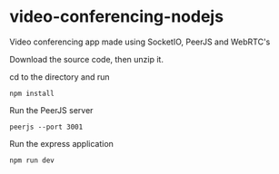 # video-conferencing-nodejs
Video conferencing app made using SocketIO, PeerJS and WebRTC's

Download the source code, then unzip it.

cd to the directory and run

```
npm install
```

Run the PeerJS server

```
peerjs --port 3001
```

Run the express application

```
npm run dev
```
